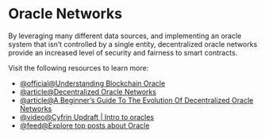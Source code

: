 # Oracle Networks

By leveraging many different data sources, and implementing an oracle system that isn’t controlled by a single entity, decentralized oracle networks provide an increased level of security and fairness to smart contracts.

Visit the following resources to learn more:

- [@official@Understanding Blockchain Oracle](https://chain.link/education/blockchain-oracles)
- [@article@Decentralized Oracle Networks](https://medium.com/coinmonks/decentralized-oracle-networks-9fead28f5fe5)
- [@article@A Beginner’s Guide To The Evolution Of Decentralized Oracle Networks](https://chainlinktoday.com/a-beginners-guide-to-the-evolution-of-decentralized-oracle-networks/)
- [@video@Cyfrin Updraft | Intro to oracles](https://updraft.cyfrin.io/courses/solidity/fund-me/real-world-price-data)
- [@feed@Explore top posts about Oracle](https://app.daily.dev/tags/oracle?ref=roadmapsh)